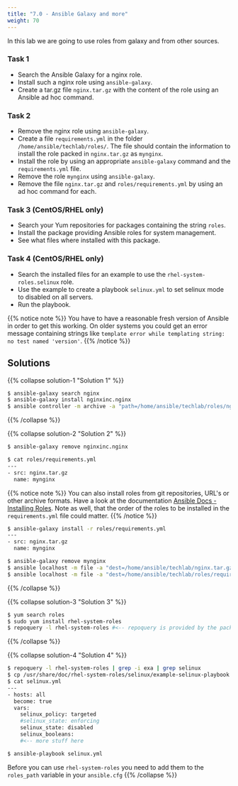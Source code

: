 ```yaml
---
title: "7.0 - Ansible Galaxy and more"
weight: 70
---
```


In this lab we are going to use roles from galaxy and from other sources.

### Task 1
- Search the Ansible Galaxy for a nginx role.
- Install such a nginx role using `ansible-galaxy`.
- Create a tar.gz file `nginx.tar.gz` with the content of the role using an Ansible ad hoc command.

### Task 2
- Remove the nginx role using `ansible-galaxy`.
- Create a file `requirements.yml` in the folder `/home/ansible/techlab/roles/`. The file should contain the information to install the role packed in `nginx.tar.gz` as `mynginx`.
- Install the role by using an appropriate `ansible-galaxy` command and the `requirements.yml` file.
- Remove the role `mynginx` using `ansible-galaxy`.
- Remove the file `nginx.tar.gz` and `roles/requirements.yml` by using an ad hoc command for each.

### Task 3 (CentOS/RHEL only)
- Search your Yum repositories for packages containing the string `roles`.
- Install the package providing Ansible roles for system management.
- See what files where installed with this package.

### Task 4 (CentOS/RHEL only)
- Search the installed files for an example to use the `rhel-system-roles.selinux` role.
- Use the example to create a playbook `selinux.yml` to set selinux mode to disabled on all servers.
- Run the playbook.

{{% notice note %}}
You have to have a reasonable fresh version of Ansible in order to get this working. On older systems you could get an error message containing strings like `template error while templating string: no test named 'version'`.
{{% /notice %}}

## Solutions
{{% collapse solution-1 "Solution 1" %}}
```bash
$ ansible-galaxy search nginx
$ ansible-galaxy install nginxinc.nginx
$ ansible controller -m archive -a "path=/home/ansible/techlab/roles/nginxinc.nginx dest=/home/ansible/techlab/nginx.tar.gz"
```
{{% /collapse %}}

{{% collapse solution-2 "Solution 2" %}}
```bash
$ ansible-galaxy remove nginxinc.nginx

$ cat roles/requirements.yml
---
- src: nginx.tar.gz
  name: mynginx
```
{{% notice note %}}
You can also install roles from git repositories, URL's or other archive formats. Have a look at the documentation [Ansible Docs - Installing Roles](https://docs.ansible.com/ansible/latest/galaxy/user_guide.html#installing-roles).
Note as well, that the order of the roles to be installed in the `requirements.yml` file could matter.
{{% /notice %}}

```bash
$ ansible-galaxy install -r roles/requirements.yml
---
- src: nginx.tar.gz
  name: mynginx

$ ansible-galaxy remove mynginx
$ ansible localhost -m file -a "dest=/home/ansible/techlab/nginx.tar.gz state=absent"
$ ansible localhost -m file -a "dest=/home/ansible/techlab/roles/requirements.yml state=absent"
```
{{% /collapse %}}

{{% collapse solution-3 "Solution 3" %}}
```bash
$ yum search roles
$ sudo yum install rhel-system-roles
$ repoquery -l rhel-system-roles #<-- repoquery is provided by the package `yum-utils`
```
{{% /collapse %}}

{{% collapse solution-4 "Solution 4" %}}
```bash
$ repoquery -l rhel-system-roles | grep -i exa | grep selinux
$ cp /usr/share/doc/rhel-system-roles/selinux/example-selinux-playbook.yml  selinux.yml
$ cat selinux.yml
---
- hosts: all
  become: true
  vars:
    selinux_policy: targeted
    #selinux_state: enforcing
    selinux_state: disabled
    selinux_booleans:
    #<-- more stuff here

$ ansible-playbook selinux.yml
```
Before you can use `rhel-system-roles` you need to add them to the `roles_path` variable in your `ansible.cfg`
{{% /collapse %}}
